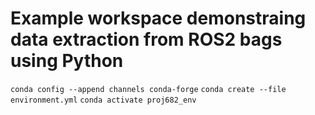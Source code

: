 # Example workspace demonstraing data extraction from ROS2 bags using Python
`conda config --append channels conda-forge`
`conda create --file environment.yml`
`conda activate proj682_env`
